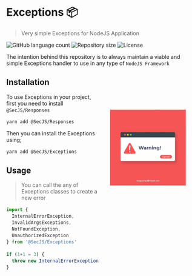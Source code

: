 # Exceptions 📦

> Very simple Exceptions for NodeJS Application

<p>
  <img alt="GitHub language count" src="https://img.shields.io/github/languages/count/secjs/exceptions?style=for-the-badge&logo=appveyor">

  <img alt="Repository size" src="https://img.shields.io/github/repo-size/secjs/exceptions?style=for-the-badge&logo=appveyor">

  <img alt="License" src="https://img.shields.io/badge/license-MIT-brightgreen?style=for-the-badge&logo=appveyor">
</p>

The intention behind this repository is to always maintain a viable and simple Exceptions handler to use in any type of `NodeJS Framework`

<img src=".github/exceptions.jpg" width="200px" align="right" hspace="30px" vspace="100px">

## Installation

To use Exceptions in your project, first you need to install `@SecJS/Responses`

```bash
yarn add @SecJS/Responses
```

Then you can install the Exceptions using;

```bash
yarn add @SecJS/Exceptions
```

## Usage

> You can call the any of Exceptions classes to create a new error

```js
import {
  InternalErrorException,
  InvalidArgsExceptions,
  NotFoundException,
  UnauthorizedException
} from '@SecJS/Exceptions'

if (1+1 = 3) {
  throw new InternalErrorException('1+1 is not 3!!', 'INTERNAL_ERROR')
}

```
